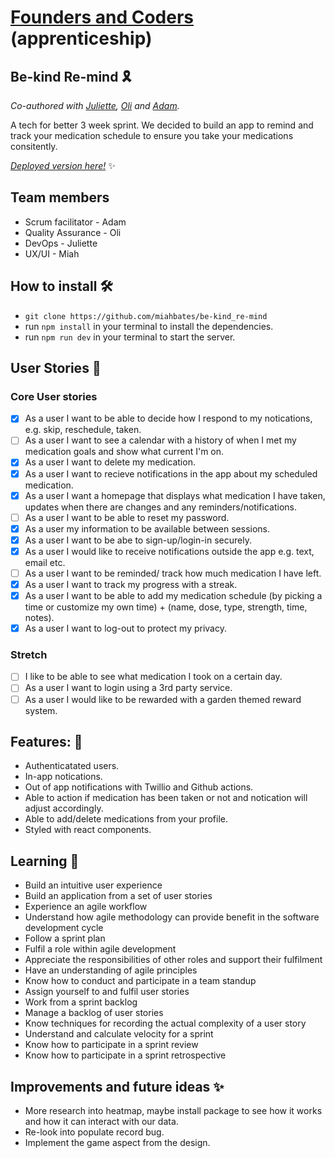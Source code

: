# [Founders and Coders](https://www.foundersandcoders.com/) (apprenticeship) 

## Be-kind Re-mind 🎗️

*Co-authored with  [Juliette](https://github.com/julietteorpen), [Oli](https://github.com/duckRabbitPy) and [Adam](https://github.com/adam8-9).*

A tech for better 3 week sprint. We decided to build an app to remind and track your medication schedule to ensure you take your medications consitently.

[*Deployed version here!*](https://be-kind-re-mind-omega.vercel.app/) :sparkles:

## Team members
* Scrum facilitator - Adam
* Quality Assurance - Oli
* DevOps - Juliette 
* UX/UI - Miah

## How to install 🛠️
* `git clone https://github.com/miahbates/be-kind_re-mind`
* run `npm install` in your terminal to install the dependencies.
* run `npm run dev` in your terminal to start the server.

## User Stories :busts_in_silhouette:
### Core User stories
- [x] As a user I want to be able to decide how I respond to my notications, e.g. skip, reschedule, taken.
- [ ] As a user I want to see a calendar with a history of when I met my medication goals and show what current I'm on.
- [x] As a user I want to delete my medication.
- [x] As a user I want to recieve notifications in the app about my scheduled medication.
- [x] As a user I want a homepage that displays what medication I have taken, updates when there are changes and any reminders/notifications.  
- [ ] As a user I want to be able to reset my password.
- [x] As a user my information to be available between sessions.
- [x] As a user I want to be abe to sign-up/login-in securely.
- [x] As a user I would like to receive notifications outside the app e.g. text, email etc.
- [ ] As a user I want to be reminded/ track how much medication I have left.
- [x] As a user I want to track my progress with a streak.
- [x] As a user I want to be able to add my medication schedule (by picking a time or customize my own time) + (name, dose, type, strength, time, notes).
- [x] As a user I want to log-out to protect my privacy.
### Stretch
- [ ] I like to be able to see what medication I took on a certain day.
- [ ] As a user I want to login using a 3rd party service.
- [ ] As a user I would like to be rewarded with a garden themed reward system.

## Features: 🌟
* Authenticatated users. 
* In-app notications. 
* Out of app notifications with Twillio and Github actions.
* Able to action if medication has been taken or not and notication will adjust accordingly.
* Able to add/delete medications from your profile.
* Styled with react components.

## Learning 🌱
* Build an intuitive user experience
* Build an application from a set of user stories
* Experience an agile workflow
* Understand how agile methodology can provide benefit in the software development cycle
* Follow a sprint plan
* Fulfil a role within agile development
* Appreciate the responsibilities of other roles and support their fulfilment
* Have an understanding of agile principles
* Know how to conduct and participate in a team standup
* Assign yourself to and fulfil user stories
* Work from a sprint backlog
* Manage a backlog of user stories
* Know techniques for recording the actual complexity of a user story
* Understand and calculate velocity for a sprint
* Know how to participate in a sprint review
* Know how to participate in a sprint retrospective

## Improvements and future ideas ✨
* More research into heatmap, maybe install package to see how it works and how it can interact with our data.
* Re-look into populate record bug.
* Implement the game aspect from the design.
